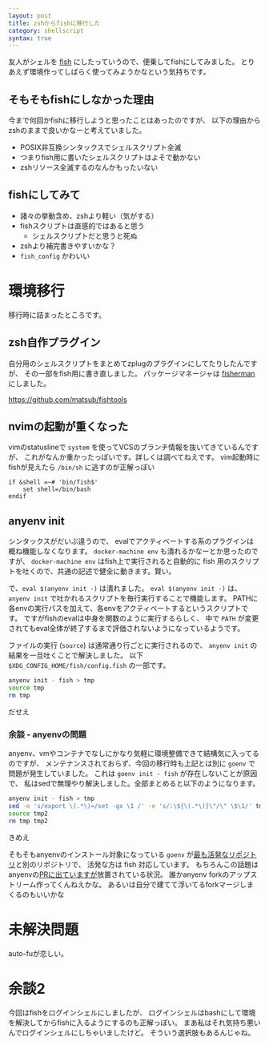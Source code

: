 ```yaml
---
layout: post
title: zshからfishに移行した
category: shellscript
syntax: true
---
```


友人がシェルを [fish] にしたっていうので、便乗してfishにしてみました。
とりあえず環境作ってしばらく使ってみようかなという気持ちです。

## そもそもfishにしなかった理由

今まで何回かfishに移行しようと思ったことはあったのですが、
以下の理由からzshのままで良いかなーと考えていました。

- POSIX非互換シンタックスでシェルスクリプト全滅
- つまりfish用に書いたシェルスクリプトはよそで動かない
- zshリソース全滅するのなんかもったいない

## fishにしてみて

- 諸々の挙動含め、zshより軽い（気がする）
- fishスクリプトは直感的ではあると思う
    - シェルスクリプトだと思うと死ぬ
- zshより補完書きやすいかな？
- `fish_config` かわいい


# 環境移行
移行時に詰まったところです。

## zsh自作プラグイン
自分用のシェルスクリプトをまとめてzplugのプラグインにしてたりしたんですが、
その一部をfish用に書き直しました。
パッケージマネージャは [fisherman] にしました。

https://github.com/matsub/fishtools

## nvimの起動が重くなった
vimのstatuslineで `system` を使ってVCSのブランチ情報を抜いてきているんですが、
これがなんか重かったっぽいです。詳しくは調べてねえです。
vim起動時にfishが見えたら `/bin/sh` に逃すのが正解っぽい

```vim
if &shell =~# 'bin/fish$'
    set shell=/bin/bash
endif
```

## anyenv init
シンタックスがだいぶ違うので、
evalでアクティベートする系のプラグインは概ね機能しなくなります。
`docker-machine env` も潰れるかなーとか思ったのですが、
`docker-machine env` はfish上で実行されると自動的に
fish 用のスクリプトを吐くので、共通の記述で健全に動きます。賢い。

で、`eval $(anyenv init -)` は潰れました。
`eval $(anyenv init -)` は、
`anyenv init` で吐かれるスクリプトを毎行実行することで機能します。
PATHに各envの実行パスを加えて、各envをアクティベートするというスクリプトです。
ですがfishのevalは中身を関数のように実行するらしく、
中で `PATH` が変更されてもeval全体が終了するまで評価されないようになっているようです。

ファイルの実行 (`source`) は通常通り行ごとに実行されるので、
`anyenv init` の結果を一旦吐くことで解決しました。
以下 `$XDG_CONFIG_HOME/fish/config.fish` の一部です。

```sh
anyenv init - fish > tmp
source tmp
rm tmp
```

だせえ

### 余談 - anyenvの問題
anyenv、vmやコンテナでなしにかなり気軽に環境整備できて結構気に入ってるのですが、
メンテナンスされておらず、今回の移行時も上記とは別に `goenv` で問題が発生していました。
これは `goenv init - fish` が存在しないことが原因で、
私はsedで無理やり解決しました。全部まとめると以下のようになります。

```sh
anyenv init - fish > tmp
sed -e 's/export \(.*\)=/set -gx \1 /' -e 's/:\${\(.*\)}\"/\" \$\1/' tmp >tmp2
source tmp2
rm tmp tmp2
```

きめえ

そもそもanyenvのインストール対象になっている `goenv`
が[最も活発なリポジトリ](https://github.com/syndbg/goenv)と別のリポジトリで、
活発な方は fish 対応しています。
もちろんこの話題はanyenvの[PRに出ていますが](https://github.com/riywo/anyenv/issues/49)放置されている状況。
誰かanyenv forkのアップストリーム作ってくんねえかな。
あるいは自分で建てて浮いてるforkマージしまくるのもいいかな


# 未解決問題
auto-fuが恋しい。

# 余談2
今回はfishをログインシェルにしましたが、
ログインシェルはbashにして環境を解決してからfishに入るようにするのも正解っぽい。
まあ私はそれ気持ち悪いんでログインシェルにしちゃいましたけど。
そういう選択肢もあるんじゃね。

[fish]: https://fishshell.com/
[fisherman]: https://github.com/fisherman/fisherman
